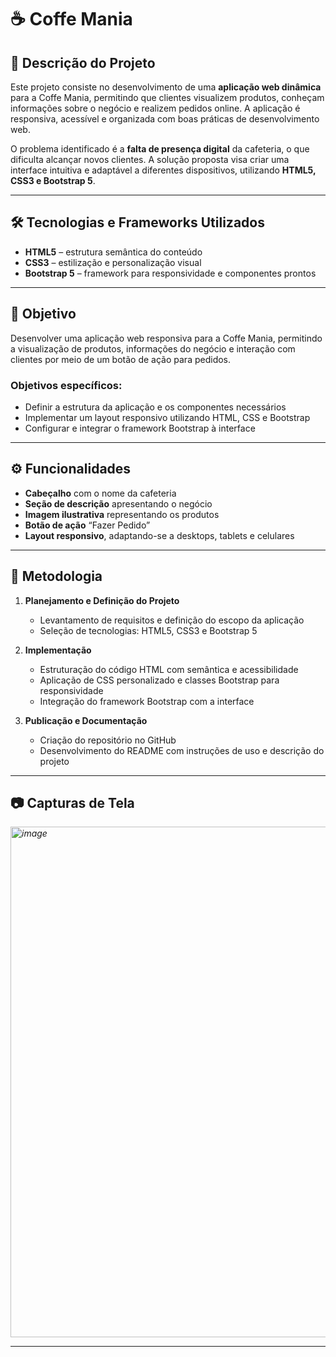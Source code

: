 # ☕ Coffe Mania

## 📌 Descrição do Projeto
Este projeto consiste no desenvolvimento de uma **aplicação web dinâmica** para a Coffe Mania, permitindo que clientes visualizem produtos, conheçam informações sobre o negócio e realizem pedidos online. A aplicação é responsiva, acessível e organizada com boas práticas de desenvolvimento web.

O problema identificado é a **falta de presença digital** da cafeteria, o que dificulta alcançar novos clientes. A solução proposta visa criar uma interface intuitiva e adaptável a diferentes dispositivos, utilizando **HTML5, CSS3 e Bootstrap 5**.

---

## 🛠 Tecnologias e Frameworks Utilizados
- **HTML5** – estrutura semântica do conteúdo  
- **CSS3** – estilização e personalização visual  
- **Bootstrap 5** – framework para responsividade e componentes prontos  

---

## 🎯 Objetivo
Desenvolver uma aplicação web responsiva para a Coffe Mania, permitindo a visualização de produtos, informações do negócio e interação com clientes por meio de um botão de ação para pedidos.

### Objetivos específicos:
- Definir a estrutura da aplicação e os componentes necessários  
- Implementar um layout responsivo utilizando HTML, CSS e Bootstrap  
- Configurar e integrar o framework Bootstrap à interface  

---

## ⚙️ Funcionalidades
- **Cabeçalho** com o nome da cafeteria  
- **Seção de descrição** apresentando o negócio  
- **Imagem ilustrativa** representando os produtos  
- **Botão de ação** “Fazer Pedido”  
- **Layout responsivo**, adaptando-se a desktops, tablets e celulares  

---

## 📌 Metodologia
1. **Planejamento e Definição do Projeto**  
   - Levantamento de requisitos e definição do escopo da aplicação  
   - Seleção de tecnologias: HTML5, CSS3 e Bootstrap 5  

2. **Implementação**  
   - Estruturação do código HTML com semântica e acessibilidade  
   - Aplicação de CSS personalizado e classes Bootstrap para responsividade  
   - Integração do framework Bootstrap com a interface  

3. **Publicação e Documentação**  
   - Criação do repositório no GitHub  
   - Desenvolvimento do README com instruções de uso e descrição do projeto  

---

## 📷 Capturas de Tela
*<img width="1920" height="817" alt="image" src="https://github.com/user-attachments/assets/3acad9b2-8919-4cd8-ad0c-7cfa7470bad8" />*

---

